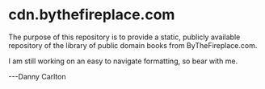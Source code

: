 # cdn.bythefireplace.com

The purpose of this repository is to provide a static, publicly available repository of the library of public domain books from ByTheFireplace.com.

I am still working on an easy to navigate formatting, so bear with me.

---Danny Carlton

